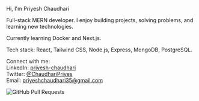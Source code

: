 Hi, I'm Priyesh Chaudhari  

Full-stack MERN developer. I enjoy building projects, solving problems, and learning new technologies.  

Currently learning Docker and Next.js.  

Tech stack: React, Tailwind CSS, Node.js, Express, MongoDB, PostgreSQL.  

Connect with me:  
LinkedIn: [priyesh-chaudhari](https://www.linkedin.com/in/priyesh-chaudhari/)  
Twitter: [@ChaudhariPriyes](https://x.com/ChaudhariPriyes)  
Email: priyeshchaudhari35@gmail.com  

![GitHub Pull Requests](https://github-readme-stats.vercel.app/api?username=your-github-username&show_icons=true&count_private=true&theme=radical)
